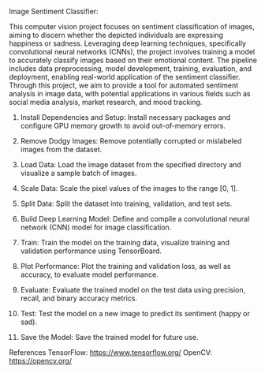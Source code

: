 Image Sentiment Classifier:

This computer vision project focuses on sentiment classification of images, aiming to discern whether the depicted individuals are expressing happiness or sadness. Leveraging deep learning techniques, specifically convolutional neural networks (CNNs), the project involves training a model to accurately classify images based on their emotional content. The pipeline includes data preprocessing, model development, training, evaluation, and deployment, enabling real-world application of the sentiment classifier. Through this project, we aim to provide a tool for automated sentiment analysis in image data, with potential applications in various fields such as social media analysis, market research, and mood tracking.


1. Install Dependencies and Setup: Install necessary packages and configure GPU memory growth to avoid out-of-memory errors.

2. Remove Dodgy Images: Remove potentially corrupted or mislabeled images from the dataset.

3. Load Data: Load the image dataset from the specified directory and visualize a sample batch of images.

4. Scale Data: Scale the pixel values of the images to the range [0, 1].

5. Split Data: Split the dataset into training, validation, and test sets.

6. Build Deep Learning Model: Define and compile a convolutional neural network (CNN) model for image classification.

7. Train: Train the model on the training data, visualize training and validation performance using TensorBoard.

8. Plot Performance: Plot the training and validation loss, as well as accuracy, to evaluate model performance.

9. Evaluate: Evaluate the trained model on the test data using precision, recall, and binary accuracy metrics.

10. Test: Test the model on a new image to predict its sentiment (happy or sad).

11. Save the Model: Save the trained model for future use.

References
TensorFlow: https://www.tensorflow.org/
OpenCV: https://opencv.org/